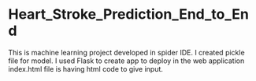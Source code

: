 # Heart_Stroke_Prediction_End_to_End
This is machine learning project developed in spider IDE.
I created pickle file for model.
I used Flask to create app to deploy in the web application
index.html file is having html code to give input.
